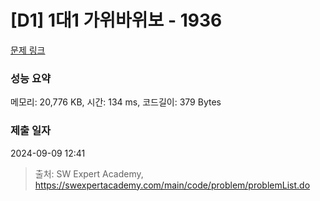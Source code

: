 # [D1] 1대1 가위바위보 - 1936 

[문제 링크](https://swexpertacademy.com/main/code/problem/problemDetail.do?contestProbId=AV5PjKXKALcDFAUq) 

### 성능 요약

메모리: 20,776 KB, 시간: 134 ms, 코드길이: 379 Bytes

### 제출 일자

2024-09-09 12:41



> 출처: SW Expert Academy, https://swexpertacademy.com/main/code/problem/problemList.do